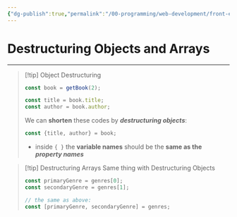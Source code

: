```yaml
---
{"dg-publish":true,"permalink":"/00-programming/web-development/front-end/react-js/00-essential-java-script/01-destructuring-objects-and-arrays/","tags":["programming","jsbasics","javascript","JS-Fundamentals"]}
---
```


# Destructuring Objects and Arrays

--- 

> [!tip] Object Destructuring
> ```javascript
> const book = getBook(2);
> 
> const title = book.title;
> const author = book.author;
> ```
> We can __shorten__ these codes by ___destructuring objects___:
> ```javascript
> const {title, author} = book;
> ```
> - inside `{ }` the __variable names__ should be the __same as the__ ___property names___

> [!tip] Destructuring Arrays
> Same thing with Destructuring Objects
> ```javascript
> const primaryGenre = genres[0];
> const secondaryGenre = genres[1];
> 
> // the same as above:
> const [primaryGenre, secondaryGenre] = genres;
> ```
